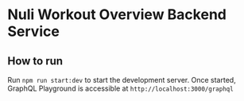 # Nuli Workout Overview Backend Service

## How to run

Run `npm run start:dev` to start the development server. Once started, GraphQL Playground is accessible at `http://localhost:3000/graphql`
